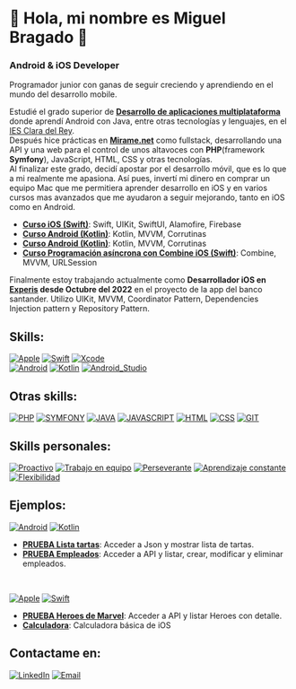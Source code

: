 # 👋 Hola, mi nombre es Miguel Bragado 👋
### Android & iOS Developer

Programador junior con ganas de seguir creciendo y aprendiendo en el mundo del desarrollo mobile.

Estudié el grado superior de [**Desarrollo de aplicaciones multiplataforma**](https://iesclaradelrey.es/portal/index.php/es/ensenanzas/ensenanzas-listado/840-dm) donde aprendí Android con Java, entre otras tecnologías y lenguajes, en el [IES Clara del Rey](https://iesclaradelrey.es/portal/index.php/es/). </br>
Después hice prácticas en [**Mirame.net**](https://www.mirame.net/) como fullstack, desarrollando una API y una web para el control de unos altavoces con **PHP**(framework **Symfony**), JavaScript, HTML, CSS y otras tecnologías. </br>
Al finalizar este grado, decidí apostar por el desarrollo móvil, que es lo que a mi realmente me apasiona. Así pues, invertí mi dinero en comprar un equipo Mac que me permitiera aprender desarrollo en iOS y en varios cursos mas avanzados que me ayudaron a seguir mejorando, tanto en iOS como en Android.

- [**Curso iOS (Swift)**](https://www.udemy.com/certificate/UC-0a2a1719-a60b-4991-9922-39c29ad9dca5/): Swift, UIKit, SwiftUI, Alamofire, Firebase
- [**Curso Android (Kotlin)**](https://kotlinandroides.club.hotmart.com/public/user-certificate/69825aad-d78a-486c-8b35-f51b3c8e0c17/_): Kotlin, MVVM, Corrutinas
- [**Curso Android (Kotlin)**](https://kotlinandroides.club.hotmart.com/public/user-certificate/69825aad-d78a-486c-8b35-f51b3c8e0c17/_): Kotlin, MVVM, Corrutinas
- [**Curso Programación asíncrona con Combine iOS (Swift)**](https://www.udemy.com/certificate/UC-89a4a813-44e4-4e98-9c69-05f4dfcfc6a3/): Combine, MVVM, URLSession

Finalmente estoy trabajando actualmente como **Desarrollador iOS en [**Experis**](https://www.experis.es/) desde Octubre del 2022** en el proyecto de la app del banco santander. Utilizo UIKit, MVVM, Coordinator Pattern, Dependencies Injection pattern y Repository Pattern.

## Skills:
[![Apple](https://img.shields.io/badge/iOS-999999?style=for-the-badge&logo=apple&logoColor=white&labelColor=101010)]()
[![Swift](https://img.shields.io/badge/Swift-FA7343?style=for-the-badge&logo=swift&logoColor=white&labelColor=101010)]()
[![Xcode](https://img.shields.io/badge/Xcode-1575F9?style=for-the-badge&logo=xcode&logoColor=white&labelColor=101010)]()
</br>
[![Android](https://img.shields.io/badge/Android-3DDC84?style=for-the-badge&logo=android&logoColor=white&labelColor=101010)]()
[![Kotlin](https://img.shields.io/badge/Kotlin-0095D5?style=for-the-badge&logo=kotlin&logoColor=white&labelColor=101010)]()
[![Android_Studio](https://img.shields.io/badge/Android_Studio-3DDC84?style=for-the-badge&logo=android-studio&logoColor=white&labelColor=101010)]()

## Otras skills:
[![PHP](https://img.shields.io/badge/PHP-0095D1?style=for-the-badge&logo=php&logoColor=white&labelColor=101010)]()
[![SYMFONY](https://img.shields.io/badge/SYMFONY-999999?style=for-the-badge&logo=symfony&logoColor=white&labelColor=101010)]()
[![JAVA](https://img.shields.io/badge/Java-ff7b00?style=for-the-badge&logo=java&logoColor=white&labelColor=101010)]()
[![JAVASCRIPT](https://img.shields.io/badge/JavaScript-ffc800?style=for-the-badge&logo=javascript&logoColor=white&labelColor=101010)]()
[![HTML](https://img.shields.io/badge/HTML5-e88300?style=for-the-badge&logo=html5&logoColor=white&labelColor=101010)]()
[![CSS](https://img.shields.io/badge/CSS3-0097e8?style=for-the-badge&logo=css3&logoColor=white&labelColor=101010)]()
[![GIT](https://img.shields.io/badge/Git-ff6f00?style=for-the-badge&logo=git&logoColor=white&labelColor=101010)]()

## Skills personales:
[![Proactivo](https://img.shields.io/badge/PROACTIVO-0095D1?style=for-the-badge&logo=&logoColor=white&labelColor=101010)]()
[![Trabajo en equipo](https://img.shields.io/badge/Trabajo_en_equipo-0095D1?style=for-the-badge&logo=&logoColor=white&labelColor=101010)]()
[![Perseverante](https://img.shields.io/badge/Perseverante-0095D1?style=for-the-badge&logo=&logoColor=white&labelColor=101010)]()
[![Aprendizaje constante](https://img.shields.io/badge/Aprendizaje_constante-0095D1?style=for-the-badge&logo=&logoColor=white&labelColor=101010)]()
[![Flexibilidad](https://img.shields.io/badge/Flexibilidad-0095D1?style=for-the-badge&logo=&logoColor=white&labelColor=101010)]()

## Ejemplos:
[![Android](https://img.shields.io/badge/Android-3DDC84?style=for-the-badge&logo=android&logoColor=white&labelColor=101010)]() 
[![Kotlin](https://img.shields.io/badge/Kotlin-0095D5?style=for-the-badge&logo=kotlin&logoColor=white&labelColor=101010)]()
- [**PRUEBA Lista tartas**](https://github.com/MiguelBS-GH/CakesListApp.git): Acceder a Json y mostrar lista de tartas.
- [**PRUEBA Empleados**](https://github.com/MiguelBS-GH/AndroidExercise.git): Acceder a API y listar, crear, modificar y eliminar empleados.

</br>

[![Apple](https://img.shields.io/badge/iOS-999999?style=for-the-badge&logo=apple&logoColor=white&labelColor=101010)]()
[![Swift](https://img.shields.io/badge/Swift-FA7343?style=for-the-badge&logo=swift&logoColor=white&labelColor=101010)]()
- [**PRUEBA Heroes de Marvel**](https://github.com/MiguelBS-GH/MarvelApp-iOS.git): Acceder a API y listar Heroes con detalle.
- [**Calculadora**](https://github.com/MiguelBS-GH/MarvelApp-iOS.git): Calculadora básica de iOS

## Contactame en:
[![LinkedIn](https://img.shields.io/badge/LinkedIn-Miguel_Bragado-0077B5?style=for-the-badge&logo=linkedin&logoColor=white&labelColor=101010)](https://www.linkedin.com/in/miguel-bragado-s%C3%A1nchez-873362183/)
[![Email](https://img.shields.io/badge/gmail-m.bragado.99@gmail.com-D14836?style=for-the-badge&logo=gmail&logoColor=white&labelColor=101010)](mailto:m.bragado.99@gmail.com)

